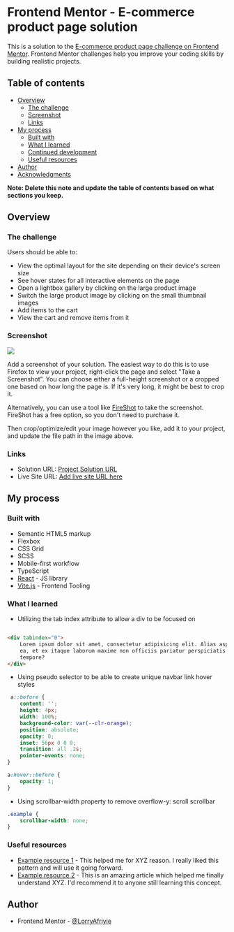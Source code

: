 # Frontend Mentor - E-commerce product page solution

This is a solution to
the [E-commerce product page challenge on Frontend Mentor](https://www.frontendmentor.io/challenges/ecommerce-product-page-UPsZ9MJp6).
Frontend Mentor challenges help you improve your coding skills by building realistic projects.

## Table of contents

- [Overview](#overview)
    - [The challenge](#the-challenge)
    - [Screenshot](#screenshot)
    - [Links](#links)
- [My process](#my-process)
    - [Built with](#built-with)
    - [What I learned](#what-i-learned)
    - [Continued development](#continued-development)
    - [Useful resources](#useful-resources)
- [Author](#author)
- [Acknowledgments](#acknowledgments)

**Note: Delete this note and update the table of contents based on what sections you keep.**

## Overview

### The challenge

Users should be able to:

- View the optimal layout for the site depending on their device's screen size
- See hover states for all interactive elements on the page
- Open a lightbox gallery by clicking on the large product image
- Switch the large product image by clicking on the small thumbnail images
- Add items to the cart
- View the cart and remove items from it

### Screenshot

![](./screenshot.jpg)

Add a screenshot of your solution. The easiest way to do this is to use Firefox to view your project, right-click the
page and select "Take a Screenshot". You can choose either a full-height screenshot or a cropped one based on how long
the page is. If it's very long, it might be best to crop it.

Alternatively, you can use a tool like [FireShot](https://getfireshot.com/) to take the screenshot. FireShot has a free
option, so you don't need to purchase it.

Then crop/optimize/edit your image however you like, add it to your project, and update the file path in the image
above.

### Links

- Solution URL: [Project Solution URL](https://github.com/LorryAfriyie/ecommerce-product-page)
- Live Site URL: [Add live site URL here](https://your-live-site-url.com)

## My process

### Built with

- Semantic HTML5 markup
- Flexbox
- CSS Grid
- SCSS
- Mobile-first workflow
- TypeScript
- [React](https://reactjs.org/) - JS library
- [Vite.js](https://vitejs.dev/) - Frontend Tooling

### What I learned

- Utilizing the tab index attribute to allow a div to be focused on

```html

<div tabindex="0">
    Lorem ipsum dolor sit amet, consectetur adipisicing elit. Alias asperiores cupiditate dolor dolorum
    ea, et ex itaque laborum maxime non officiis pariatur perspiciatis praesentium tempora voluptate? Esse fugiat modi
    tempore?
</div>
```

- Using pseudo selector to be able to create unique navbar link hover styles

```css
 a::before {
    content: '';
    height: 4px;
    width: 100%;
    background-color: var(--clr-orange);
    position: absolute;
    opacity: 0;
    inset: 56px 0 0 0;
    transition: all .2s;
    pointer-events: none;
}

a:hover::before {
    opacity: 1;
}
```

- Using scrollbar-width property to remove overflow-y: scroll scrollbar

```css
.example {
    scrollbar-width: none;
}

```

### Useful resources

- [Example resource 1](https://www.example.com) - This helped me for XYZ reason. I really liked this pattern and will
  use it going forward.
- [Example resource 2](https://www.example.com) - This is an amazing article which helped me finally understand XYZ. I'd
  recommend it to anyone still learning this concept.

## Author

- Frontend Mentor - [@LorryAfriyie](https://www.frontendmentor.io/profile/LorryAfriyie)

